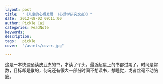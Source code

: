 ```yaml
---
layout: post  
title:  "《儿童的心理发展 （心理学研究文选）》"
date:  2012-08-02 09:11:00
author: Pickle Cai  
categories: ReadNote  
keywords: 
description:   
tags:	pickle   
cover:  "/assets/cover.jpg"  

---
```


 这是一本快速通读皮亚杰的书，才读了个头。最近超星上的书都过期了。时间是常数，目标却是散的，何况还有很大一部分时间不想读书，想睡觉，或者丝毫不动脑筋。		

		    


